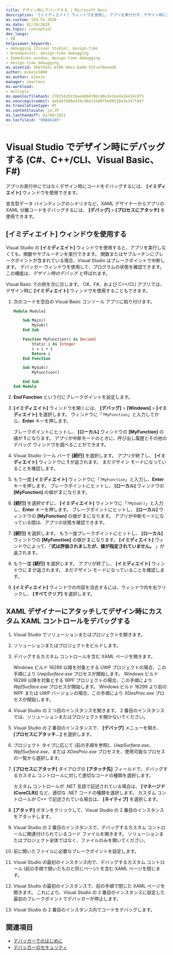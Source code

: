 ```yaml
---
title: デザイン時にデバッグする | Microsoft Docs
description: '[イミディエイト] ウィンドウを使用し、アプリを実行せず、デザイン時にコードをデバッグします。 関数を実行し、ブレークポイントにヒットしたときの状態を調べることができます。'
ms.custom: SEO-VS-2020
ms.date: 01/10/2019
ms.topic: conceptual
dev_langs:
- VB
helpviewer_keywords:
- debugging [Visual Studio], design-time
- breakpoints, design-time debugging
- Immediate window, design-time debugging
- design-time debugging
ms.assetid: 35bfdd2c-6f60-4be1-ba9d-55fce70ee4d8
author: mikejo5000
ms.author: mikejo
manager: jmartens
ms.workload:
- multiple
ms.openlocfilehash: 2701542921bae4bb878bc48a3e16eda14416cdf5
ms.sourcegitcommit: ae6d47b09a439cd0e13180f5e89510e3e347fd47
ms.translationtype: HT
ms.contentlocale: ja-JP
ms.lasthandoff: 02/08/2021
ms.locfileid: "99884105"
---
```

# <a name="debug-at-design-time-in-visual-studio-c-ccli-visual-basic-f"></a>Visual Studio でデザイン時にデバッグする (C#、C++/CLI、Visual Basic、F#)

アプリの実行中にではなくデザイン時にコードをデバッグするには、 **[イミディエイト]** ウィンドウを使用できます。

宣言型データ バインディングのシナリオなど、XAML デザイナーからアプリの XAML 分離コードをデバッグするには、 **[デバッグ]**  >  **[プロセスにアタッチ]** を使用できます。

## <a name="use-the-immediate-window"></a>[イミディエイト] ウィンドウを使用する

Visual Studio の **[イミディエイト]** ウィンドウを使用すると、アプリを実行しなくても、関数やサブルーチンを実行できます。 関数またはサブルーチンにブレークポイントが含まれている場合、Visual Studio はブレークポイントで中断します。 デバッガー ウィンドウを使用して、プログラムの状態を確認できます。 この機能は、*デザイン時のデバッグ* と呼ばれます。

Visual Basic での例を次に示します。 C#、F#、および C++/CLI アプリでは、デザイン時に **[イミディエイト]** ウィンドウを使用することもできます。

1. 次のコードを空白の Visual Basic コンソール アプリに貼り付けます。

   ```vb
   Module Module1

       Sub Main()
           MySub()
       End Sub

       Function MyFunction() As Decimal
           Static i As Integer
           i = i + 1
           Return i
       End Function

       Sub MySub()
           MyFunction()

       End Sub
   End Module
   ```

1. **End Function** という行にブレークポイントを設定します。

1. **[イミディエイト]** ウィンドウを開くには、 **[デバッグ]**  >  **[Windows]**  >  **[イミディエイト]** を選択します。 ウィンドウに「`?MyFunction`」と入力してから、**Enter** キーを押します。

   ブレークポイントにヒットし、 **[ローカル]** ウィンドウの **[MyFunction]** の値が **1** になります。 アプリが中断モードのときに、呼び出し履歴とその他のデバッグ ウィンドウを調べることができます。

1. Visual Studio ツール バーで **[続行]** を選択します。 アプリが終了し、 **[イミディエイト]** ウィンドウに **1** が返されます。 まだデザイン モードになっていることを確認します。

1. もう一度 **[イミディエイト]** ウィンドウに「`?MyFunction`」と入力し、**Enter** キーを押します。 ブレークポイントにヒットし、 **[ローカル]** ウィンドウの **[MyFunction]** の値が **2** になります。

1. **[続行]** を選択せずに、 **[イミディエイト]** ウィンドウに「`?MySub()`」と入力し、**Enter** キーを押します。 ブレークポイントにヒットし、 **[ローカル]** ウィンドウの **[MyFunction]** の値が **3** になります。 アプリが中断モードになっている間は、アプリの状態を確認できます。

1. **[続行]** を選択します。 もう一度ブレークポイントにヒットし、 **[ローカル]** ウィンドウの **[MyFunction]** の値が **2** になります。 **[イミディエイト]** ウィンドウによって、「**式は評価されましたが、値が指定されていません。** 」が返されます。

1. もう一度 **[続行]** を選択します。 アプリが終了し、 **[イミディエイト]** ウィンドウに **2** が返されます。 まだデザイン モードになっていることを確認します。

1. **[イミディエイト]** ウィンドウの内容を消去するには、ウィンドウ内を右クリックし、 **[すべてクリア]** を選択します。

## <a name="debug-a-custom-xaml-control-at-design-time-by-attaching-to-xaml-designer"></a>XAML デザイナーにアタッチしてデザイン時にカスタム XAML コントロールをデバッグする

1. Visual Studio でソリューションまたはプロジェクトを開きます。

1. ソリューションまたはプロジェクトをビルドします。

1. デバッグするカスタム コントロールを含む XAML ページを開きます。

   Windows ビルド 16299 以降を対象とする UWP プロジェクトの場合、この手順により *UwpSurface.exe* プロセスが開始します。 Windows ビルド 16299 以降を対象とする WPF プロジェクトの場合、この手順により *WpfSurface.exe* プロセスが開始します。 Windows ビルド 16299 より前の WPF または UWP バージョンの場合、この手順により *XDesProc.exe* プロセスが開始します。 

1. Visual Studio の 2 つ目のインスタンスを開きます。 2 番目のインスタンスでは、ソリューションまたはプロジェクトを開かないでください。

1. Visual Studio の 2 番目のインスタンスで、 **[デバッグ]** メニューを開き、 **[プロセスにアタッチ...]** を選択します。

1. プロジェクト タイプに応じて (前の手順を参照)、*UwpSurface.exe*、*WpfSurface.exe*、または *XDesProc.exe* プロセスを、使用可能なプロセスの一覧から選択します。

1. **[プロセスにアタッチ]** ダイアログの **[アタッチ先]** フィールドで、デバッグするカスタム コントロールに対して適切なコードの種類を選択します。

   カスタム コントロールが .NET 言語で記述されている場合は、 **[マネージド (CoreCLR)]** など、適切な .NET コードの種類を選択します。 カスタム コントロールが C++ で記述されている場合は、 **[ネイティブ]** を選択します。

1. **[アタッチ]** ボタンをクリックして、Visual Studio の 2 番目のインスタンスをアタッチします。

1. Visual Studio の 2 番目のインスタンスで、デバッグするカスタム コントロールに関連付けられているコード ファイルを開きます。 ソリューションまたはプロジェクト全体ではなく、ファイルのみを開いてください。

1. 前に開いたファイルに必要なブレークポイントを設定します。

1. Visual Studio の最初のインスタンス内で、デバッグするカスタム コントロール (前の手順で開いたものと同じページ) を含む XAML ページを閉じます。

1. Visual Studio の最初のインスタンスで、前の手順で閉じた XAML ページを開きます。 これにより、Visual Studio の 2 番目のインスタンスに設定した最初のブレークポイントでデバッガーが停止します。

1. Visual Studio の 2 番目のインスタンス内でコードをデバッグします。

## <a name="see-also"></a>関連項目
- [デバッガーでのはじめに](../debugger/debugger-feature-tour.md)
- [デバッガーのセキュリティ](../debugger/debugger-security.md)